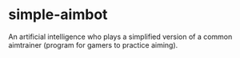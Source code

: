 # simple-aimbot
An artificial intelligence who plays a simplified version of a common aimtrainer (program for gamers to practice aiming).
